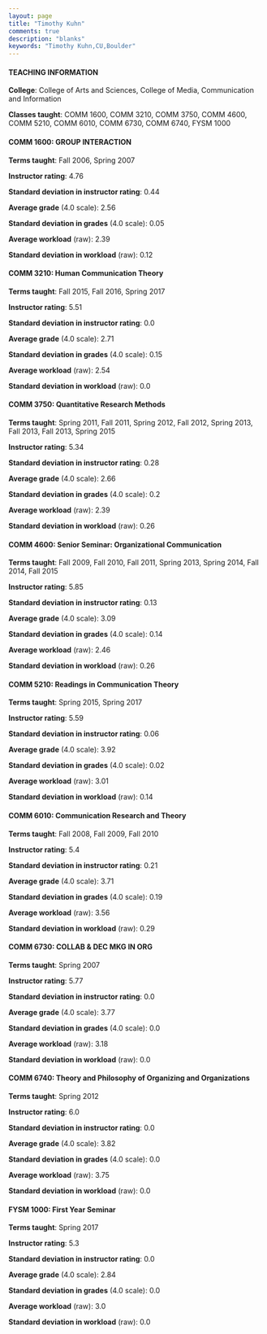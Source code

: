 ```yaml
---
layout: page
title: "Timothy Kuhn" 
comments: true
description: "blanks"
keywords: "Timothy Kuhn,CU,Boulder"
---
```

<head>
<script src="https://ajax.googleapis.com/ajax/libs/jquery/2.1.3/jquery.min.js"></script>
<script src="https://dl.dropboxusercontent.com/s/pc42nxpaw1ea4o9/highcharts.js?dl=0"></script>
<!-- <script src="../assets/js/highcharts.js"></script> -->
<style type="text/css">@font-face {
	font-family: "Bebas Neue";
	src: url(https://www.filehosting.org/file/details/544349/BebasNeue Regular.otf) format("opentype");
	}
	h1.Bebas { 
		font-family: "Bebas Neue", Verdana, Tahoma;
	}
</style>
</head>
	   
#### TEACHING INFORMATION

**College**: College of Arts and Sciences, College of Media, Communication and Information

**Classes taught**: COMM 1600, COMM 3210, COMM 3750, COMM 4600, COMM 5210, COMM 6010, COMM 6730, COMM 6740, FYSM 1000

#### COMM 1600: GROUP INTERACTION

**Terms taught**: Fall 2006, Spring 2007

**Instructor rating**: 4.76

**Standard deviation in instructor rating**: 0.44

**Average grade** (4.0 scale): 2.56

**Standard deviation in grades** (4.0 scale): 0.05

**Average workload** (raw): 2.39

**Standard deviation in workload** (raw): 0.12

#### COMM 3210: Human Communication Theory

**Terms taught**: Fall 2015, Fall 2016, Spring 2017

**Instructor rating**: 5.51

**Standard deviation in instructor rating**: 0.0

**Average grade** (4.0 scale): 2.71

**Standard deviation in grades** (4.0 scale): 0.15

**Average workload** (raw): 2.54

**Standard deviation in workload** (raw): 0.0

#### COMM 3750: Quantitative Research Methods

**Terms taught**: Spring 2011, Fall 2011, Spring 2012, Fall 2012, Spring 2013, Fall 2013, Fall 2013, Spring 2015

**Instructor rating**: 5.34

**Standard deviation in instructor rating**: 0.28

**Average grade** (4.0 scale): 2.66

**Standard deviation in grades** (4.0 scale): 0.2

**Average workload** (raw): 2.39

**Standard deviation in workload** (raw): 0.26

#### COMM 4600: Senior Seminar: Organizational Communication

**Terms taught**: Fall 2009, Fall 2010, Fall 2011, Spring 2013, Spring 2014, Fall 2014, Fall 2015

**Instructor rating**: 5.85

**Standard deviation in instructor rating**: 0.13

**Average grade** (4.0 scale): 3.09

**Standard deviation in grades** (4.0 scale): 0.14

**Average workload** (raw): 2.46

**Standard deviation in workload** (raw): 0.26

#### COMM 5210: Readings in Communication Theory

**Terms taught**: Spring 2015, Spring 2017

**Instructor rating**: 5.59

**Standard deviation in instructor rating**: 0.06

**Average grade** (4.0 scale): 3.92

**Standard deviation in grades** (4.0 scale): 0.02

**Average workload** (raw): 3.01

**Standard deviation in workload** (raw): 0.14

#### COMM 6010: Communication Research and Theory

**Terms taught**: Fall 2008, Fall 2009, Fall 2010

**Instructor rating**: 5.4

**Standard deviation in instructor rating**: 0.21

**Average grade** (4.0 scale): 3.71

**Standard deviation in grades** (4.0 scale): 0.19

**Average workload** (raw): 3.56

**Standard deviation in workload** (raw): 0.29

#### COMM 6730: COLLAB & DEC MKG IN ORG

**Terms taught**: Spring 2007

**Instructor rating**: 5.77

**Standard deviation in instructor rating**: 0.0

**Average grade** (4.0 scale): 3.77

**Standard deviation in grades** (4.0 scale): 0.0

**Average workload** (raw): 3.18

**Standard deviation in workload** (raw): 0.0

#### COMM 6740: Theory and Philosophy of Organizing and Organizations

**Terms taught**: Spring 2012

**Instructor rating**: 6.0

**Standard deviation in instructor rating**: 0.0

**Average grade** (4.0 scale): 3.82

**Standard deviation in grades** (4.0 scale): 0.0

**Average workload** (raw): 3.75

**Standard deviation in workload** (raw): 0.0

#### FYSM 1000: First Year Seminar

**Terms taught**: Spring 2017

**Instructor rating**: 5.3

**Standard deviation in instructor rating**: 0.0

**Average grade** (4.0 scale): 2.84

**Standard deviation in grades** (4.0 scale): 0.0

**Average workload** (raw): 3.0

**Standard deviation in workload** (raw): 0.0

